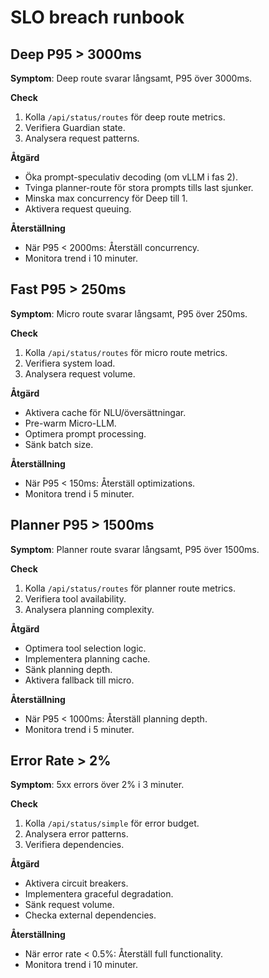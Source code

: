 # SLO breach runbook

## Deep P95 > 3000ms
**Symptom**: Deep route svarar långsamt, P95 över 3000ms.

**Check**
1. Kolla `/api/status/routes` för deep route metrics.
2. Verifiera Guardian state.
3. Analysera request patterns.

**Åtgärd**
- Öka prompt-speculativ decoding (om vLLM i fas 2).
- Tvinga planner-route för stora prompts tills last sjunker.
- Minska max concurrency för Deep till 1.
- Aktivera request queuing.

**Återställning**
- När P95 < 2000ms: Återställ concurrency.
- Monitora trend i 10 minuter.

## Fast P95 > 250ms
**Symptom**: Micro route svarar långsamt, P95 över 250ms.

**Check**
1. Kolla `/api/status/routes` för micro route metrics.
2. Verifiera system load.
3. Analysera request volume.

**Åtgärd**
- Aktivera cache för NLU/översättningar.
- Pre-warm Micro-LLM.
- Optimera prompt processing.
- Sänk batch size.

**Återställning**
- När P95 < 150ms: Återställ optimizations.
- Monitora trend i 5 minuter.

## Planner P95 > 1500ms
**Symptom**: Planner route svarar långsamt, P95 över 1500ms.

**Check**
1. Kolla `/api/status/routes` för planner route metrics.
2. Verifiera tool availability.
3. Analysera planning complexity.

**Åtgärd**
- Optimera tool selection logic.
- Implementera planning cache.
- Sänk planning depth.
- Aktivera fallback till micro.

**Återställning**
- När P95 < 1000ms: Återställ planning depth.
- Monitora trend i 5 minuter.

## Error Rate > 2%
**Symptom**: 5xx errors över 2% i 3 minuter.

**Check**
1. Kolla `/api/status/simple` för error budget.
2. Analysera error patterns.
3. Verifiera dependencies.

**Åtgärd**
- Aktivera circuit breakers.
- Implementera graceful degradation.
- Sänk request volume.
- Checka external dependencies.

**Återställning**
- När error rate < 0.5%: Återställ full functionality.
- Monitora trend i 10 minuter.
